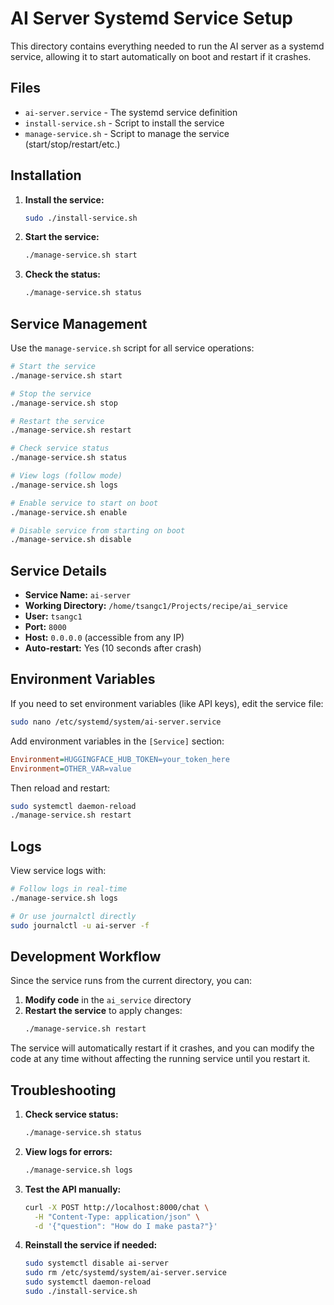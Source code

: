 # AI Server Systemd Service Setup

This directory contains everything needed to run the AI server as a systemd service, allowing it to start automatically on boot and restart if it crashes.

## Files

- `ai-server.service` - The systemd service definition
- `install-service.sh` - Script to install the service
- `manage-service.sh` - Script to manage the service (start/stop/restart/etc.)

## Installation

1. **Install the service:**
   ```bash
   sudo ./install-service.sh
   ```

2. **Start the service:**
   ```bash
   ./manage-service.sh start
   ```

3. **Check the status:**
   ```bash
   ./manage-service.sh status
   ```

## Service Management

Use the `manage-service.sh` script for all service operations:

```bash
# Start the service
./manage-service.sh start

# Stop the service
./manage-service.sh stop

# Restart the service
./manage-service.sh restart

# Check service status
./manage-service.sh status

# View logs (follow mode)
./manage-service.sh logs

# Enable service to start on boot
./manage-service.sh enable

# Disable service from starting on boot
./manage-service.sh disable
```

## Service Details

- **Service Name:** `ai-server`
- **Working Directory:** `/home/tsangc1/Projects/recipe/ai_service`
- **User:** `tsangc1`
- **Port:** `8000`
- **Host:** `0.0.0.0` (accessible from any IP)
- **Auto-restart:** Yes (10 seconds after crash)

## Environment Variables

If you need to set environment variables (like API keys), edit the service file:

```bash
sudo nano /etc/systemd/system/ai-server.service
```

Add environment variables in the `[Service]` section:

```ini
Environment=HUGGINGFACE_HUB_TOKEN=your_token_here
Environment=OTHER_VAR=value
```

Then reload and restart:

```bash
sudo systemctl daemon-reload
./manage-service.sh restart
```

## Logs

View service logs with:

```bash
# Follow logs in real-time
./manage-service.sh logs

# Or use journalctl directly
sudo journalctl -u ai-server -f
```

## Development Workflow

Since the service runs from the current directory, you can:

1. **Modify code** in the `ai_service` directory
2. **Restart the service** to apply changes:
   ```bash
   ./manage-service.sh restart
   ```

The service will automatically restart if it crashes, and you can modify the code at any time without affecting the running service until you restart it.

## Troubleshooting

1. **Check service status:**
   ```bash
   ./manage-service.sh status
   ```

2. **View logs for errors:**
   ```bash
   ./manage-service.sh logs
   ```

3. **Test the API manually:**
   ```bash
   curl -X POST http://localhost:8000/chat \
     -H "Content-Type: application/json" \
     -d '{"question": "How do I make pasta?"}'
   ```

4. **Reinstall the service if needed:**
   ```bash
   sudo systemctl disable ai-server
   sudo rm /etc/systemd/system/ai-server.service
   sudo systemctl daemon-reload
   sudo ./install-service.sh
   ``` 